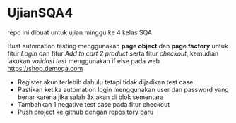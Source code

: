# UjianSQA4
repo ini dibuat untuk ujian minggu ke 4 kelas SQA

Buat automation testing menggunakan **page object** dan **page factory** untuk fitur _Login_ dan fitur _Add to cart 2 product_ serta fitur _checkout_, kemudian lakukan _validasi test_ menggunakan if else pada web https://shop.demoqa.com

- Register akun terlebih dahulu tetapi tidak dijadikan test case
- Pastikan ketika automation login menggunakan user dan password yang benar karena jika salah 3x akan di blok sementara
- Tambahkan 1 negative test case pada fitur checkout
- Push project ke github dengan repository baru
